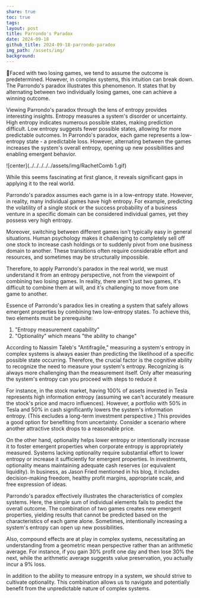 ```yaml
---
share: true
toc: true
tags: 
layout: post
title: Parrondo's Paradox
date: 2024-09-18
github_title: 2024-09-18-parrondo-paradox
img_path: /assets/img/
background:
---
```

Faced with two losing games, we tend to assume the outcome is predetermined. However, in complex systems, this intuition can break down. The Parrondo's paradox illustrates this phenomenon. It states that by alternating between two individually losing games, one can achieve a winning outcome.

Viewing Parrondo's paradox through the lens of entropy provides interesting insights. Entropy measures a system's disorder or uncertainty. High entropy indicates numerous possible states, making prediction difficult. Low entropy suggests fewer possible states, allowing for more predictable outcomes. In Parrondo's paradox, each game represents a low-entropy state - a predictable loss. However, alternating between the games increases the system's overall entropy, opening up new possibilities and enabling emergent behavior.

![center](../../../../../assets/img/RachetComb 1.gif)

While this seems fascinating at first glance, it reveals significant gaps in applying it to the real world.

Parrondo's paradox assumes each game is in a low-entropy state. However, in reality, many individual games have high entropy. For example, predicting the volatility of a single stock or the success probability of a business venture in a specific domain can be considered individual games, yet they possess very high entropy.

Moreover, switching between different games isn't typically easy in general situations. Human psychology makes it challenging to completely sell off one stock to increase cash holdings or to suddenly pivot from one business domain to another. These transitions often require considerable effort and resources, and sometimes may be structurally impossible.

Therefore, to apply Parrondo's paradox in the real world, we must understand it from an entropy perspective, not from the viewpoint of combining two losing games. In reality, there aren't just two games, it's difficult to combine them at will, and it's challenging to move from one game to another.

Essence of Parrondo's paradox lies in creating a system that safely allows emergent properties by combining two low-entropy states. To achieve this, two elements must be prerequisite:

1. "Entropy measurement capability"
2. "Optionality" which means "the ability to change"

According to Nassim Taleb's "Antifragile," measuring a system's entropy in complex systems is always easier than predicting the likelihood of a specific possible state occurring. Therefore, the crucial factor is the cognitive ability to recognize the need to measure your system's entropy. Recognizing is always more challenging than the measurement itself. Only after measuring the system's entropy can you proceed with steps to reduce it

For instance, in the stock market, having 100% of assets invested in Tesla represents high information entropy (assuming we can't accurately measure the stock's price and macro influences). However, a portfolio with 50% in Tesla and 50% in cash significantly lowers the system's information entropy. (This excludes a long-term investment perspective.) This provides a good option for benefiting from uncertainty. Consider a scenario where another attractive stock drops to a reasonable price.

On the other hand, optionality helps lower entropy or intentionally increase it to foster emergent properties when corporate entropy is appropriately measured. Systems lacking optionality require substantial effort to lower entropy or increase it sufficiently for emergent properties. In investments, optionality means maintaining adequate cash reserves (or equivalent liquidity). In business, as Jason Fried mentioned in his blog, it includes decision-making freedom, healthy profit margins, appropriate scale, and free expression of ideas.

Parrondo's paradox effectively illustrates the characteristics of complex systems. Here, the simple sum of individual elements fails to predict the overall outcome. The combination of two games creates new emergent properties, yielding results that cannot be predicted based on the characteristics of each game alone. Sometimes, intentionally increasing a system's entropy can open up new possibilities.

Also, compound effects are at play in complex systems,  necessitating an understanding from a geometric mean perspective rather than an arithmetic average. For instance, if you gain 30% profit one day and then lose 30% the next, while the arithmetic average suggests value preservation, you actually incur a 9% loss.

In addition to the ability to measure entropy in a system, we should strive to cultivate optionality. This combination allows us to navigate and potentially benefit from the unpredictable nature of complex systems.